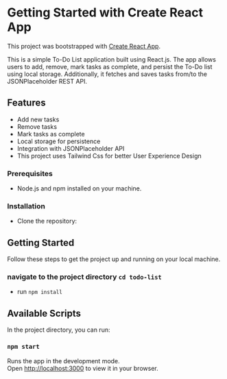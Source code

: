 # Getting Started with Create React App

This project was bootstrapped with [Create React App](https://github.com/facebook/create-react-app).

This is a simple To-Do List application built using React.js. The app allows users to add, remove, mark tasks as complete, and persist the To-Do list using local storage. Additionally, it fetches and saves tasks from/to the JSONPlaceholder REST API.

## Features

- Add new tasks
- Remove tasks
- Mark tasks as complete
- Local storage for persistence
- Integration with JSONPlaceholder API
- This project uses Tailwind Css for better User Experience Design

### Prerequisites

- Node.js and npm installed on your machine.

### Installation

- Clone the repository:

## Getting Started

Follow these steps to get the project up and running on your local machine.

### navigate to the project directory `cd todo-list`
- run `npm install`

## Available Scripts

In the project directory, you can run:

### `npm start`

Runs the app in the development mode.\
Open [http://localhost:3000](http://localhost:3000) to view it in your browser.

